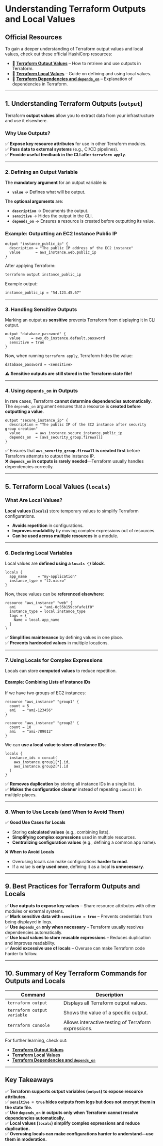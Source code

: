 # **Understanding Terraform Outputs and Local Values**  

## **Official Resources**  
To gain a deeper understanding of Terraform output values and local values, check out these official HashiCorp resources:  
- 📌 **[Terraform Output Values](https://developer.hashicorp.com/terraform/language/values/outputs)** – How to retrieve and use outputs in Terraform.  
- 📌 **[Terraform Local Values](https://developer.hashicorp.com/terraform/language/values/locals)** – Guide on defining and using local values.  
- 📌 **[Terraform Dependencies and `depends_on`](https://developer.hashicorp.com/terraform/language/meta-arguments/depends_on)** – Explanation of dependencies in Terraform.

---

## **1. Understanding Terraform Outputs (`output`)**  

Terraform **output values** allow you to extract data from your infrastructure and use it elsewhere.

### **Why Use Outputs?**  
✅ **Expose key resource attributes** for use in other Terraform modules.  
✅ **Pass data to external systems** (e.g., CI/CD pipelines).  
✅ **Provide useful feedback in the CLI after `terraform apply`**.  

---

### **2. Defining an Output Variable**  

The **mandatory argument** for an output variable is:  
- **`value`** → Defines what will be output.  

The **optional arguments** are:  
- **`description`** → Documents the output.  
- **`sensitive`** → Hides the output in the CLI.  
- **`depends_on`** → Ensures a resource is created before outputting its value.  

### **Example: Outputting an EC2 Instance Public IP**  
```hcl
output "instance_public_ip" {
  description = "The public IP address of the EC2 instance"
  value       = aws_instance.web.public_ip
}
```
After applying Terraform:  
```sh
terraform output instance_public_ip
```
Example output:  
```
instance_public_ip = "54.123.45.67"
```
---

### **3. Handling Sensitive Outputs**  

Marking an output as **sensitive** prevents Terraform from displaying it in CLI output.

```hcl
output "database_password" {
  value     = aws_db_instance.default.password
  sensitive = true
}
```
Now, when running `terraform apply`, Terraform hides the value:
```
database_password = <sensitive>
```
⚠️ **Sensitive outputs are still stored in the Terraform state file!**  

---

### **4. Using `depends_on` in Outputs**  

In rare cases, Terraform **cannot determine dependencies automatically**.  
The `depends_on` argument ensures that a resource is **created before outputting a value**.

```hcl
output "secure_instance_ip" {
  description = "The public IP of the EC2 instance after security group creation"
  value       = aws_instance.secure_instance.public_ip
  depends_on  = [aws_security_group.firewall]
}
```
✅ Ensures that **`aws_security_group.firewall` is created first** before Terraform attempts to output the instance IP.  
❌ **`depends_on` in outputs is rarely needed**—Terraform usually handles dependencies correctly.

---

## **5. Terraform Local Values (`locals`)**  

### **What Are Local Values?**  
**Local values (`locals`)** store temporary values to simplify Terraform configurations.  
- **Avoids repetition** in configurations.  
- **Improves readability** by moving complex expressions out of resources.  
- **Can be used across multiple resources** in a module.  

---

### **6. Declaring Local Variables**  

Local values are **defined using a `locals {}` block**.

```hcl
locals {
  app_name     = "my-application"
  instance_type = "t2.micro"
}
```
Now, these values can be **referenced elsewhere**:
```hcl
resource "aws_instance" "web" {
  ami           = "ami-0c55b159cbfafe1f0"
  instance_type = local.instance_type
  tags = {
    Name = local.app_name
  }
}
```
✅ **Simplifies maintenance** by defining values in one place.  
✅ **Prevents hardcoded values** in multiple locations.  

---

### **7. Using Locals for Complex Expressions**  

Locals can store **computed values** to reduce repetition.

#### **Example: Combining Lists of Instance IDs**
If we have two groups of EC2 instances:  

```hcl
resource "aws_instance" "group1" {
  count = 5
  ami   = "ami-123456"
}

resource "aws_instance" "group2" {
  count = 10
  ami   = "ami-789012"
}
```
We can **use a local value to store all instance IDs**:  

```hcl
locals {
  instance_ids = concat(
    aws_instance.group1[*].id,
    aws_instance.group2[*].id
  )
}
```
✅ **Removes duplication** by storing all instance IDs in a single list.  
✅ **Makes the configuration cleaner** instead of repeating `concat()` in multiple places.  

---

### **8. When to Use Locals (and When to Avoid Them)**  

✅ **Good Use Cases for Locals**  
- Storing **calculated values** (e.g., combining lists).  
- **Simplifying complex expressions** used in multiple resources.  
- **Centralizing configuration values** (e.g., defining a common app name).  

❌ **When to Avoid Locals**  
- Overusing locals can make configurations **harder to read**.  
- If a value is **only used once**, defining it as a local **is unnecessary**.  

---

## **9. Best Practices for Terraform Outputs and Locals**  

✅ **Use outputs to expose key values** – Share resource attributes with other modules or external systems.  
✅ **Mark sensitive data with `sensitive = true`** – Prevents credentials from being displayed in logs.  
✅ **Use `depends_on` only when necessary** – Terraform usually resolves dependencies automatically.  
✅ **Use local values to store reusable expressions** – Reduces duplication and improves readability.  
✅ **Avoid excessive use of locals** – Overuse can make Terraform code harder to follow.  

---

## **10. Summary of Key Terraform Commands for Outputs and Locals**  

| **Command**                | **Description** |
|----------------------------|----------------|
| `terraform output`         | Displays all Terraform output values. |
| `terraform output variable` | Shows the value of a specific output. |
| `terraform console`        | Allows interactive testing of Terraform expressions. |

For further learning, check out:  
- **[Terraform Output Values](https://developer.hashicorp.com/terraform/language/values/outputs)**  
- **[Terraform Local Values](https://developer.hashicorp.com/terraform/language/values/locals)**  
- **[Terraform Dependencies and `depends_on`](https://developer.hashicorp.com/terraform/language/meta-arguments/depends_on)**  

---

## **Key Takeaways**  

✅ **Terraform supports output variables (`output`) to expose resource attributes.**  
✅ **`sensitive = true` hides outputs from logs but does not encrypt them in the state file.**  
✅ **Use `depends_on` in outputs only when Terraform cannot resolve dependencies automatically.**  
✅ **Local values (`locals`) simplify complex expressions and reduce duplication.**  
✅ **Overusing locals can make configurations harder to understand—use them in moderation.**  

